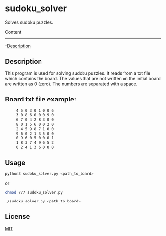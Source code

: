 # sudoku_solver

Solves sudoku puzzles. 

Content
_______
-[Description](#description) 

## Description

This program is used for solving sudoku puzzles. It reads from a txt file which
contains the board. The values that are not written on the initial board are
written as 0 (zero). The numbers are separated with a space.

## Board txt file example:

```txt
     4 5 0 3 0 1 0 0 6
     3 0 8 6 0 0 0 9 0
     6 7 0 4 2 8 3 0 0
     8 0 1 5 6 0 0 2 0
     2 4 5 9 8 7 1 0 0
     9 6 0 2 1 3 5 0 0
     0 9 6 0 5 0 0 0 1
     1 8 3 7 4 9 6 5 2
     0 2 4 1 3 6 0 0 0
```

## Usage

```bash
python3 sudoku_solver.py <path_to_board>
```
or

```bash
chmod 777 sudoku_solver.py
```
```bash
./sudoku_solver.py <path_to_board>
```

## License
[MIT](https://choosealicense.com/licenses/mit/)
